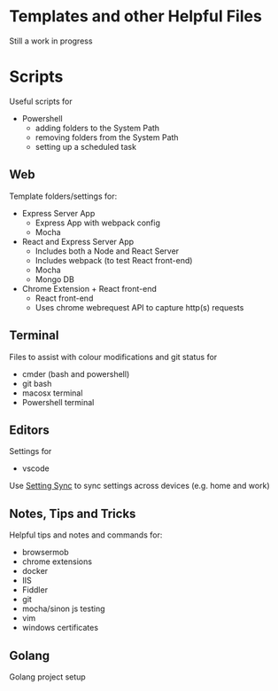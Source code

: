 # Templates and other Helpful Files

Still a work in progress

# Scripts

Useful scripts for

- Powershell
  - adding folders to the System Path
  - removing folders from the System Path
  - setting up a scheduled task

## Web

Template folders/settings for:

- Express Server App
  - Express App with webpack config
  - Mocha
- React and Express Server App
  - Includes both a Node and React Server
  - Includes webpack (to test React front-end)
  - Mocha
  - Mongo DB
- Chrome Extension + React front-end
  - React front-end
  - Uses chrome webrequest API to capture http(s) requests

## Terminal

Files to assist with colour modifications and git status for

- cmder (bash and powershell)
- git bash
- macosx terminal
- Powershell terminal

## Editors

Settings for

- vscode

Use [Setting Sync](https://marketplace.visualstudio.com/items?itemName=Shan.code-settings-sync) to sync settings across devices (e.g. home and work)

## Notes, Tips and Tricks

Helpful tips and notes and commands for:

- browsermob
- chrome extensions
- docker
- IIS
- Fiddler
- git
- mocha/sinon js testing
- vim
- windows certificates

## Golang

Golang project setup
